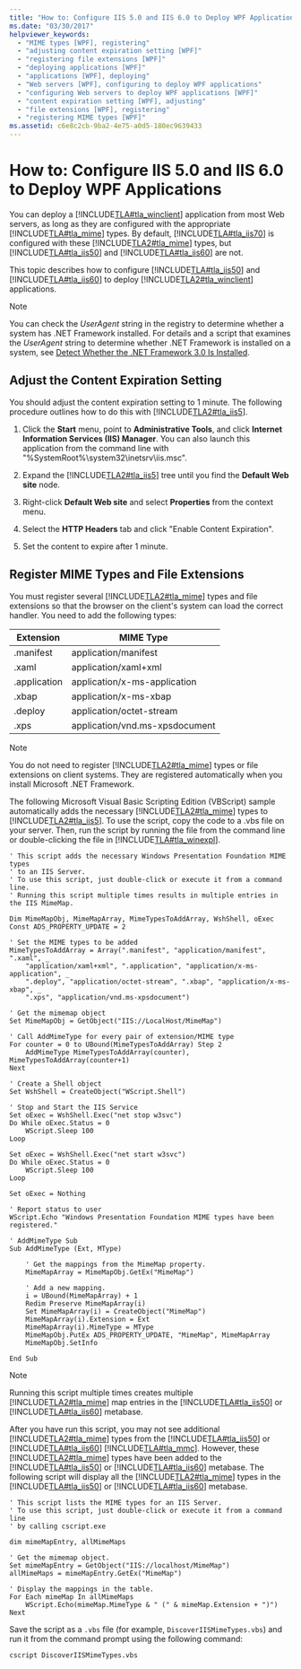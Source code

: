 ```yaml
---
title: "How to: Configure IIS 5.0 and IIS 6.0 to Deploy WPF Applications"
ms.date: "03/30/2017"
helpviewer_keywords: 
  - "MIME types [WPF], registering"
  - "adjusting content expiration setting [WPF]"
  - "registering file extensions [WPF]"
  - "deploying applications [WPF]"
  - "applications [WPF], deploying"
  - "Web servers [WPF], configuring to deploy WPF applications"
  - "configuring Web servers to deploy WPF applications [WPF]"
  - "content expiration setting [WPF], adjusting"
  - "file extensions [WPF], registering"
  - "registering MIME types [WPF]"
ms.assetid: c6e8c2cb-9ba2-4e75-a0d5-180ec9639433
---
```

# How to: Configure IIS 5.0 and IIS 6.0 to Deploy WPF Applications
You can deploy a [!INCLUDE[TLA#tla_winclient](../../../../includes/tlasharptla-winclient-md.md)] application from most Web servers, as long as they are configured with the appropriate [!INCLUDE[TLA#tla_mime](../../../../includes/tlasharptla-mime-md.md)] types. By default, [!INCLUDE[TLA#tla_iis70](../../../../includes/tlasharptla-iis70-md.md)] is configured with these [!INCLUDE[TLA2#tla_mime](../../../../includes/tla2sharptla-mime-md.md)] types, but [!INCLUDE[TLA#tla_iis50](../../../../includes/tlasharptla-iis50-md.md)] and [!INCLUDE[TLA#tla_iis60](../../../../includes/tlasharptla-iis60-md.md)] are not.  

 This topic describes how to configure [!INCLUDE[TLA#tla_iis50](../../../../includes/tlasharptla-iis50-md.md)] and [!INCLUDE[TLA#tla_iis60](../../../../includes/tlasharptla-iis60-md.md)] to deploy [!INCLUDE[TLA2#tla_winclient](../../../../includes/tla2sharptla-winclient-md.md)] applications.  


> [!NOTE]
>  You can check the *UserAgent* string in the registry to determine whether a system has .NET Framework installed. For details and a script that examines the *UserAgent* string to determine whether .NET Framework is installed on a system, see [Detect Whether the .NET Framework 3.0 Is Installed](../../../../docs/framework/wpf/app-development/how-to-detect-whether-the-net-framework-3-0-is-installed.md).  

<a name="content_expiration"></a>   
## Adjust the Content Expiration Setting  
 You should adjust the content expiration setting to 1 minute. The following procedure outlines how to do this with [!INCLUDE[TLA2#tla_iis5](../../../../includes/tla2sharptla-iis5-md.md)].  

1. Click the **Start** menu, point to **Administrative Tools**, and click **Internet Information Services (IIS) Manager**. You can also launch this application from the command line with "%SystemRoot%\system32\inetsrv\iis.msc".  

2. Expand the [!INCLUDE[TLA2#tla_iis5](../../../../includes/tla2sharptla-iis5-md.md)] tree until you find the **Default Web site** node.  

3. Right-click **Default Web site** and select **Properties** from the context menu.  

4. Select the **HTTP Headers** tab and click "Enable Content Expiration".  

5. Set the content to expire after 1 minute.  

<a name="register_mime_types"></a>   
## Register MIME Types and File Extensions  
 You must register several [!INCLUDE[TLA2#tla_mime](../../../../includes/tla2sharptla-mime-md.md)] types and file extensions so that the browser on the client's system can load the correct handler. You need to add the following types:  


|Extension|MIME Type|  
|---------------|---------------|  
|.manifest|application/manifest|  
|.xaml|application/xaml+xml|  
|.application|application/x-ms-application|  
|.xbap|application/x-ms-xbap|  
|.deploy|application/octet-stream|  
|.xps|application/vnd.ms-xpsdocument|  

> [!NOTE]
>  You do not need to register [!INCLUDE[TLA2#tla_mime](../../../../includes/tla2sharptla-mime-md.md)] types or file extensions on client systems. They are registered automatically when you install Microsoft .NET Framework.  

 The following Microsoft Visual Basic Scripting Edition (VBScript) sample automatically adds the necessary [!INCLUDE[TLA2#tla_mime](../../../../includes/tla2sharptla-mime-md.md)] types to [!INCLUDE[TLA2#tla_iis5](../../../../includes/tla2sharptla-iis5-md.md)]. To use the script, copy the code to a .vbs file on your server. Then, run the script by running the file from the command line or double-clicking the file in [!INCLUDE[TLA#tla_winexpl](../../../../includes/tlasharptla-winexpl-md.md)].  

```  
' This script adds the necessary Windows Presentation Foundation MIME types   
' to an IIS Server.  
' To use this script, just double-click or execute it from a command line.  
' Running this script multiple times results in multiple entries in the IIS MimeMap.  

Dim MimeMapObj, MimeMapArray, MimeTypesToAddArray, WshShell, oExec  
Const ADS_PROPERTY_UPDATE = 2   

' Set the MIME types to be added  
MimeTypesToAddArray = Array(".manifest", "application/manifest", ".xaml", _  
    "application/xaml+xml", ".application", "application/x-ms-application", _  
    ".deploy", "application/octet-stream", ".xbap", "application/x-ms-xbap", _  
    ".xps", "application/vnd.ms-xpsdocument")   

' Get the mimemap object   
Set MimeMapObj = GetObject("IIS://LocalHost/MimeMap")  

' Call AddMimeType for every pair of extension/MIME type  
For counter = 0 to UBound(MimeTypesToAddArray) Step 2  
    AddMimeType MimeTypesToAddArray(counter), MimeTypesToAddArray(counter+1)  
Next  

' Create a Shell object  
Set WshShell = CreateObject("WScript.Shell")  

' Stop and Start the IIS Service  
Set oExec = WshShell.Exec("net stop w3svc")  
Do While oExec.Status = 0  
    WScript.Sleep 100  
Loop  

Set oExec = WshShell.Exec("net start w3svc")  
Do While oExec.Status = 0  
    WScript.Sleep 100  
Loop  

Set oExec = Nothing  

' Report status to user  
WScript.Echo "Windows Presentation Foundation MIME types have been registered."  

' AddMimeType Sub  
Sub AddMimeType (Ext, MType)  

    ' Get the mappings from the MimeMap property.   
    MimeMapArray = MimeMapObj.GetEx("MimeMap")   

    ' Add a new mapping.   
    i = UBound(MimeMapArray) + 1   
    Redim Preserve MimeMapArray(i)   
    Set MimeMapArray(i) = CreateObject("MimeMap")   
    MimeMapArray(i).Extension = Ext   
    MimeMapArray(i).MimeType = MType   
    MimeMapObj.PutEx ADS_PROPERTY_UPDATE, "MimeMap", MimeMapArray  
    MimeMapObj.SetInfo  

End Sub  
```  

> [!NOTE]
>  Running this script multiple times creates multiple [!INCLUDE[TLA2#tla_mime](../../../../includes/tla2sharptla-mime-md.md)] map entries in the [!INCLUDE[TLA#tla_iis50](../../../../includes/tlasharptla-iis50-md.md)] or [!INCLUDE[TLA#tla_iis60](../../../../includes/tlasharptla-iis60-md.md)] metabase.  

 After you have run this script, you may not see additional [!INCLUDE[TLA2#tla_mime](../../../../includes/tla2sharptla-mime-md.md)] types from the [!INCLUDE[TLA#tla_iis50](../../../../includes/tlasharptla-iis50-md.md)] or [!INCLUDE[TLA#tla_iis60](../../../../includes/tlasharptla-iis60-md.md)] [!INCLUDE[TLA#tla_mmc](../../../../includes/tlasharptla-mmc-md.md)]. However, these [!INCLUDE[TLA2#tla_mime](../../../../includes/tla2sharptla-mime-md.md)] types have been added to the [!INCLUDE[TLA#tla_iis50](../../../../includes/tlasharptla-iis50-md.md)] or [!INCLUDE[TLA#tla_iis60](../../../../includes/tlasharptla-iis60-md.md)] metabase. The following script will display all the [!INCLUDE[TLA2#tla_mime](../../../../includes/tla2sharptla-mime-md.md)] types in the [!INCLUDE[TLA#tla_iis50](../../../../includes/tlasharptla-iis50-md.md)] or [!INCLUDE[TLA#tla_iis60](../../../../includes/tlasharptla-iis60-md.md)] metabase.  

```  
' This script lists the MIME types for an IIS Server.  
' To use this script, just double-click or execute it from a command line   
' by calling cscript.exe  

dim mimeMapEntry, allMimeMaps  

' Get the mimemap object.  
Set mimeMapEntry = GetObject("IIS://localhost/MimeMap")  
allMimeMaps = mimeMapEntry.GetEx("MimeMap")  

' Display the mappings in the table.  
For Each mimeMap In allMimeMaps  
    WScript.Echo(mimeMap.MimeType & " (" & mimeMap.Extension + ")")  
Next  
```  

 Save the script as a `.vbs` file (for example, `DiscoverIISMimeTypes.vbs`) and run it from the command prompt using the following command:  

 `cscript DiscoverIISMimeTypes.vbs`
